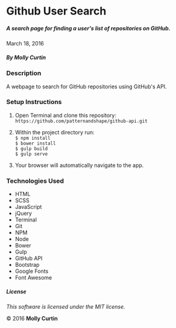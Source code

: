 # Github User Search

##### A search page for finding a user's list of repositories on GitHub.

March 18, 2016

##### By Molly Curtin

### Description

A webpage to search for GitHub repositories using GitHub's API.

### Setup Instructions

1. Open Terminal and clone this repository:<br> ```https://github.com/patternandshape/github-api.git```
2. Within the project directory run:<br>
       ```$ npm install ```<br>
       ```$ bower install ```<br>
       ```$ gulp build ```<br>
       ```$ gulp serve ```<br>

3. Your browser will automatically navigate to the app.


### Technologies Used

* HTML
* SCSS
* JavaScript
* jQuery
* Terminal
* Git
* NPM
* Node
* Bower
* Gulp
* GitHub API
* Bootstrap
* Google Fonts
* Font Awesome


##### License

*This software is licensed under the MIT license.*

&copy; 2016 **Molly Curtin**

